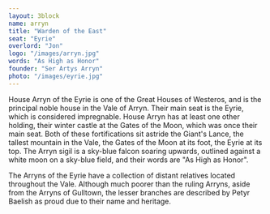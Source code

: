 ```yaml
---
layout: 3block
name: arryn
title: "Warden of the East"
seat: "Eyrie"
overlord: "Jon"
logo: "/images/arryn.jpg"
words: "As High as Honor"
founder: "Ser Artys Arryn"
photo: "/images/eyrie.jpg"
---
```


House Arryn of the Eyrie is one of the Great Houses of Westeros, and is the principal noble house in the Vale of Arryn. Their main seat is the Eyrie, which is considered impregnable. House Arryn has at least one other holding, their winter castle at the Gates of the Moon, which was once their main seat. Both of these fortifications sit astride the Giant's Lance, the tallest mountain in the Vale, the Gates of the Moon at its foot, the Eyrie at its top. The Arryn sigil is a sky-blue falcon soaring upwards, outlined against a white moon on a sky-blue field, and their words are "As High as Honor".

The Arryns of the Eyrie have a collection of distant relatives located throughout the Vale. Although much poorer than the ruling Arryns, aside from the Arryns of Gulltown, the lesser branches are described by Petyr Baelish as proud due to their name and heritage.